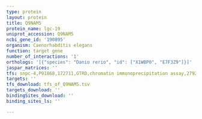 ```yaml
---
type: protein
layout: protein
title: Q9NAM5
protein_name: lgc-19
uniprot_accession: Q9NAM5
ncbi_gene_id: '190895'
organism: Caenorhabditis elegans
function: target gene
number_of_interactions: '1'
orthologs: '[{"species": "Danio rerio", "id": ["X1WBP0", "E7F3Z9"]}]'
jaspar_matrices: ''
tfs: snpc-4,P91868,172711,GTRD,chromatin immunoprecipitation assay,27924024%5Buid%5D,No
targets: ''
tfs_download: tfs_of_Q9NAM5.tsv
targets_download: ''
bindingSites_download: ''
binding_sites_ls: ''

---
```

